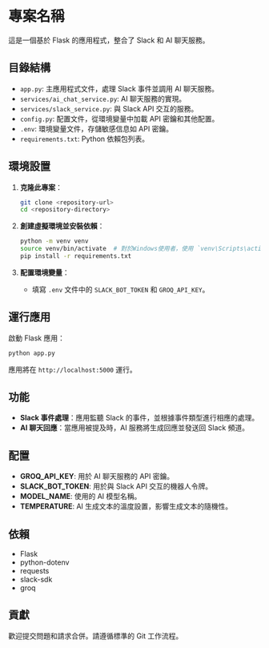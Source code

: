 # 專案名稱

這是一個基於 Flask 的應用程式，整合了 Slack 和 AI 聊天服務。

## 目錄結構

- `app.py`: 主應用程式文件，處理 Slack 事件並調用 AI 聊天服務。
- `services/ai_chat_service.py`: AI 聊天服務的實現。
- `services/slack_service.py`: 與 Slack API 交互的服務。
- `config.py`: 配置文件，從環境變量中加載 API 密鑰和其他配置。
- `.env`: 環境變量文件，存儲敏感信息如 API 密鑰。
- `requirements.txt`: Python 依賴包列表。

## 環境設置

1. **克隆此專案**：

   ```bash
   git clone <repository-url>
   cd <repository-directory>
   ```

2. **創建虛擬環境並安裝依賴**：

   ```bash
   python -m venv venv
   source venv/bin/activate  # 對於Windows使用者，使用 `venv\Scripts\activate`
   pip install -r requirements.txt
   ```

3. **配置環境變量**：
   - 填寫 `.env` 文件中的 `SLACK_BOT_TOKEN` 和 `GROQ_API_KEY`。

## 運行應用

啟動 Flask 應用：

```bash
python app.py
```

應用將在 `http://localhost:5000` 運行。

## 功能

- **Slack 事件處理**：應用監聽 Slack 的事件，並根據事件類型進行相應的處理。
- **AI 聊天回應**：當應用被提及時，AI 服務將生成回應並發送回 Slack 頻道。

## 配置

- **GROQ_API_KEY**: 用於 AI 聊天服務的 API 密鑰。
- **SLACK_BOT_TOKEN**: 用於與 Slack API 交互的機器人令牌。
- **MODEL_NAME**: 使用的 AI 模型名稱。
- **TEMPERATURE**: AI 生成文本的溫度設置，影響生成文本的隨機性。

## 依賴

- Flask
- python-dotenv
- requests
- slack-sdk
- groq

## 貢獻

歡迎提交問題和請求合併。請遵循標準的 Git 工作流程。
